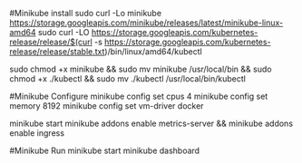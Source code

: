 #Minikube install
sudo curl -Lo minikube https://storage.googleapis.com/minikube/releases/latest/minikube-linux-amd64
sudo curl -LO https://storage.googleapis.com/kubernetes-release/release/$(curl -s https://storage.googleapis.com/kubernetes-release/release/stable.txt)/bin/linux/amd64/kubectl

sudo chmod +x minikube && sudo mv minikube /usr/local/bin && sudo chmod +x ./kubectl && sudo mv ./kubectl /usr/local/bin/kubectl

#Minikube Configure
minikube config set cpus 4
minikube config set memory 8192
minikube config set vm-driver docker

minikube start
minikube addons enable metrics-server && minikube addons enable ingress

#Minikube Run
minikube start
minikube dashboard

